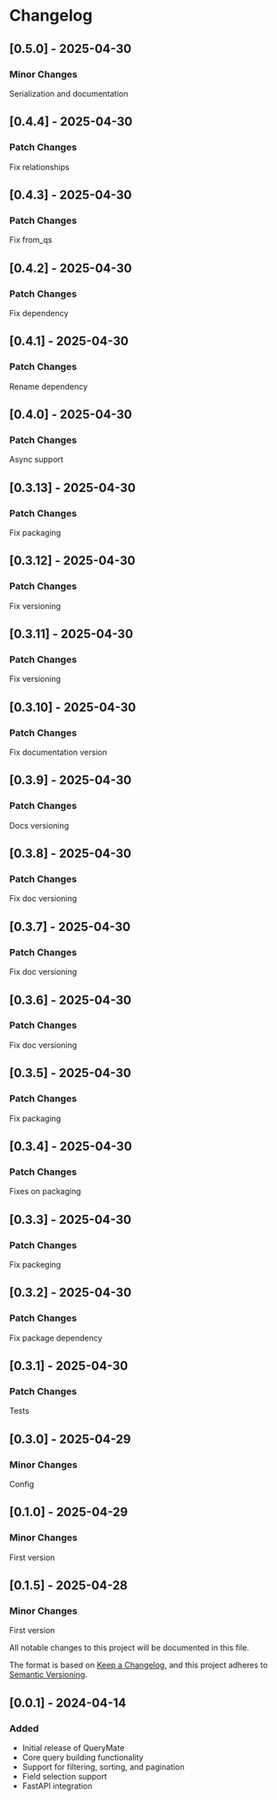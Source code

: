 # Changelog

## [0.5.0] - 2025-04-30

### Minor Changes

Serialization and documentation

## [0.4.4] - 2025-04-30

### Patch Changes

Fix relationships

## [0.4.3] - 2025-04-30

### Patch Changes

Fix from_qs

## [0.4.2] - 2025-04-30

### Patch Changes

Fix dependency

## [0.4.1] - 2025-04-30

### Patch Changes

Rename dependency

## [0.4.0] - 2025-04-30

### Patch Changes

Async support

## [0.3.13] - 2025-04-30

### Patch Changes

Fix packaging

## [0.3.12] - 2025-04-30

### Patch Changes

Fix versioning

## [0.3.11] - 2025-04-30

### Patch Changes

Fix versioning

## [0.3.10] - 2025-04-30

### Patch Changes

Fix documentation version

## [0.3.9] - 2025-04-30

### Patch Changes

Docs versioning

## [0.3.8] - 2025-04-30

### Patch Changes

Fix doc versioning

## [0.3.7] - 2025-04-30

### Patch Changes

Fix doc versioning

## [0.3.6] - 2025-04-30

### Patch Changes

Fix doc versioning

## [0.3.5] - 2025-04-30

### Patch Changes

Fix packaging

## [0.3.4] - 2025-04-30

### Patch Changes

Fixes on packaging

## [0.3.3] - 2025-04-30

### Patch Changes

Fix packeging

## [0.3.2] - 2025-04-30

### Patch Changes

Fix package dependency

## [0.3.1] - 2025-04-30

### Patch Changes

Tests

## [0.3.0] - 2025-04-29

### Minor Changes

Config

## [0.1.0] - 2025-04-29

### Minor Changes

First version

## [0.1.5] - 2025-04-28

### Minor Changes

First version

All notable changes to this project will be documented in this file.

The format is based on [Keep a Changelog](https://keepachangelog.com/en/1.0.0/),
and this project adheres to [Semantic Versioning](https://semver.org/spec/v2.0.0.html).

## [0.0.1] - 2024-04-14

### Added
- Initial release of QueryMate
- Core query building functionality
- Support for filtering, sorting, and pagination
- Field selection support
- FastAPI integration

